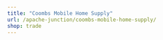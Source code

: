 ```yaml
---
title: "Coombs Mobile Home Supply"
url: /apache-junction/coombs-mobile-home-supply/
shop: trade
---
```

